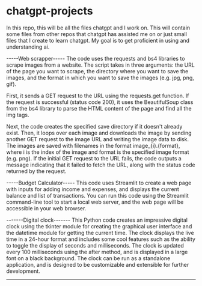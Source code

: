 # chatgpt-projects
In this repo, this will be all the files chatgpt and I work on. This will contain some files from other repos that chatgpt has assisted me on or just small files that I create to learn chatgpt. My goal is to get proficient in using and understanding ai.


-----Web scrapper-----
The code uses the requests and bs4 libraries to scrape images from a website. The script takes in three arguments: the URL of the page you want to scrape, the directory where you want to save the images, and the format in which you want to save the images (e.g. jpg, png, gif).

First, it sends a GET request to the URL using the requests.get function. If the request is successful (status code 200), it uses the BeautifulSoup class from the bs4 library to parse the HTML content of the page and find all the img tags.

Next, the code creates the specified save directory if it doesn't already exist. Then, it loops over each image and downloads the image by sending another GET request to the image URL and writing the image data to disk. The images are saved with filenames in the format image_{i}.{format}, where i is the index of the image and format is the specified image format (e.g. png).
If the initial GET request to the URL fails, the code outputs a message indicating that it failed to fetch the URL, along with the status code returned by the request.


-----Budget Calculator-----
This code uses Streamlit to create a web page with inputs for adding income and expenses, and displays the current balance and list of transactions. You can run this code using the Streamlit command-line tool to start a local web server, and the web page will be accessible in your web browser.


-------Digital clock-------
This Python code creates an impressive digital clock using the tkinter module for creating the graphical user interface and the datetime module for getting the current time. The clock displays the live time in a 24-hour format and includes some cool features such as the ability to toggle the display of seconds and milliseconds. The clock is updated every 100 milliseconds using the after method, and is displayed in a large font on a black background. The clock can be run as a standalone application, and is designed to be customizable and extensible for further development.


---------------------
